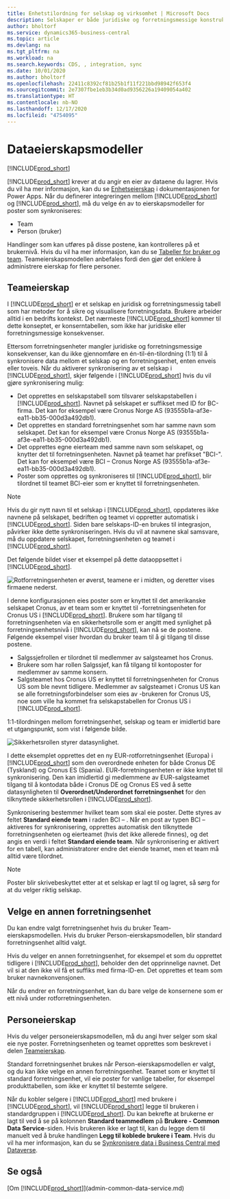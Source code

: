 ```yaml
---
title: Enhetstilordning for selskap og virksomhet | Microsoft Docs
description: Selskaper er både juridiske og forretningsmessige konstruksjoner, og de brukes til å sikre og visualisere forretningsdata.
author: bholtorf
ms.service: dynamics365-business-central
ms.topic: article
ms.devlang: na
ms.tgt_pltfrm: na
ms.workload: na
ms.search.keywords: CDS, , integration, sync
ms.date: 10/01/2020
ms.author: bholtorf
ms.openlocfilehash: 22411c8392cf81b25b1f11f221bbd98942f653f4
ms.sourcegitcommit: 2e7307fbe1eb3b34d0ad9356226a19409054a402
ms.translationtype: HT
ms.contentlocale: nb-NO
ms.lasthandoff: 12/17/2020
ms.locfileid: "4754095"
---
```

# <a name="data-ownership-models"></a>Dataeierskapsmodeller
[!INCLUDE[prod_short](includes/cc_data_platform_banner.md)]

[!INCLUDE[prod_short](includes/cds_long_md.md)] krever at du angir en eier av dataene du lagrer. Hvis du vil ha mer informasjon, kan du se [Enhetseierskap](https://docs.microsoft.com/powerapps/maker/common-data-service/types-of-tables#table-ownership) i dokumentasjonen for Power Apps. Når du definerer integreringen mellom [!INCLUDE[prod_short](includes/cds_long_md.md)] og [!INCLUDE[prod_short](includes/prod_short.md)], må du velge én av to eierskapsmodeller for poster som synkroniseres:

* Team 
* Person (bruker)

Handlinger som kan utføres på disse postene, kan kontrolleres på et brukernivå. Hvis du vil ha mer informasjon, kan du se [Tabeller for bruker og team](https://docs.microsoft.com/powerapps/developer/common-data-service/user-team-tables). Teameierskapsmodellen anbefales fordi den gjør det enklere å administrere eierskap for flere personer.

## <a name="team-ownership"></a>Teameierskap
I [!INCLUDE[prod_short](includes/prod_short.md)] er et selskap en juridisk og forretningsmessig tabell som har metoder for å sikre og visualisere forretningsdata. Brukere arbeider alltid i en bedrifts kontekst. Det nærmeste [!INCLUDE[prod_short](includes/cds_long_md.md)] kommer til dette konseptet, er konserntabellen, som ikke har juridiske eller forretningsmessige konsekvenser.

Ettersom forretningsenheter mangler juridiske og forretningsmessige konsekvenser, kan du ikke gjennomføre en én-til-én-tilordning (1:1) til å synkronisere data mellom et selskap og en forretningsenhet, enten enveis eller toveis. Når du aktiverer synkronisering av et selskap i [!INCLUDE[prod_short](includes/prod_short.md)], skjer følgende i [!INCLUDE[prod_short](includes/cds_long_md.md)] hvis du vil gjøre synkronisering mulig:

* Det opprettes en selskapstabell som tilsvarer selskapstabellen i [!INCLUDE[prod_short](includes/prod_short.md)]. Navnet på selskapet er suffikset med ID for BC-firma. Det kan for eksempel være Cronus Norge AS (93555b1a-af3e-ea11-bb35-000d3a492db1).
* Det opprettes en standard forretningsenhet som har samme navn som selskapet. Det kan for eksempel være Cronus Norge AS (93555b1a-af3e-ea11-bb35-000d3a492db1).
* Det opprettes egne eierteam med samme navn som selskapet, og knytter det til forretningsenheten. Navnet på teamet har prefikset "BCI-". Det kan for eksempel være BCI – Cronus Norge AS (93555b1a-af3e-ea11-bb35-000d3a492db1).
* Poster som opprettes og synkroniseres til [!INCLUDE[prod_short](includes/cds_long_md.md)], blir tilordnet til teamet BCI-eier som er knyttet til forretningsenheten.

> [!NOTE]
> Hvis du gir nytt navn til et selskap i [!INCLUDE[prod_short](includes/prod_short.md)], oppdateres ikke navnene på selskapet, bedriften og teamet vi oppretter automatisk i [!INCLUDE[prod_short](includes/cds_long_md.md)]. Siden bare selskaps-ID-en brukes til integrasjon, påvirker ikke dette synkroniseringen. Hvis du vil at navnene skal samsvare, må du oppdatere selskapet, forretningsenheten og teamet i [!INCLUDE[prod_short](includes/cds_long_md.md)].

Det følgende bildet viser et eksempel på dette dataoppsettet i [!INCLUDE[prod_short](includes/cds_long_md.md)].

![Rotforretningsenheten er øverst, teamene er i midten, og deretter vises firmaene nederst.](media/cds_bu_team_company.png)

I denne konfigurasjonen eies poster som er knyttet til det amerikanske selskapet Cronus, av et team som er knyttet til <ID>-forretningsenheten for Cronus US i [!INCLUDE[prod_short](includes/cds_long_md.md)]. Brukere som har tilgang til forretningsenheten via en sikkerhetsrolle som er angitt med synlighet på forretningsenhetsnivå i [!INCLUDE[prod_short](includes/cds_long_md.md)], kan nå se de postene. Følgende eksempel viser hvordan du bruker team til å gi tilgang til disse postene.

* Salgssjefrollen er tilordnet til medlemmer av salgsteamet hos Cronus.
* Brukere som har rollen Salgssjef, kan få tilgang til kontoposter for medlemmer av samme konsern.
* Salgsteamet hos Cronus US er knyttet til forretningsenheten for Cronus US som ble nevnt tidligere. Medlemmer av salgsteamet i Cronus US kan se alle forretningsforbindelser som eies av <ID>-brukeren for Cronus US, noe som ville ha kommet fra selskapstabellen for Cronus US i [!INCLUDE[prod_short](includes/prod_short.md)].

1:1-tilordningen mellom forretningsenhet, selskap og team er imidlertid bare et utgangspunkt, som vist i følgende bilde.

![Sikkerhetsrollen styrer datasynlighet.](media/cds_bu_team_company_2.png)

I dette eksemplet opprettes det en ny EUR-rotforretningsenhet (Europa) i [!INCLUDE[prod_short](includes/cds_long_md.md)] som den overordnede enheten for både Cronus DE (Tyskland) og Cronus ES (Spania). EUR-forretningsenheten er ikke knyttet til synkronisering. Den kan imidlertid gi medlemmene av EUR-salgsteamet tilgang til å kontodata både i Cronus DE og Cronus ES ved å sette datasynligheten til **Overordnet/Underordnet forretningsenhet** for den tilknyttede sikkerhetsrollen i [!INCLUDE[prod_short](includes/cds_long_md.md)].

Synkronisering bestemmer hvilket team som skal eie poster. Dette styres av feltet **Standard eiende team** i raden BCI – <ID>. Når en post av typen BCI – <ID> aktiveres for synkronisering, opprettes automatisk den tilknyttede forretningsenheten og eierteamet (hvis det ikke allerede finnes), og det angis en verdi i feltet **Standard eiende team**. Når synkronisering er aktivert for en tabell, kan administratorer endre det eiende teamet, men et team må alltid være tilordnet.

> [!NOTE]
> Poster blir skrivebeskyttet etter at et selskap er lagt til og lagret, så sørg for at du velger riktig selskap.

## <a name="choosing-a-different-business-unit"></a>Velge en annen forretningsenhet
Du kan endre valgt forretningsenhet hvis du bruker Team-eierskapsmodellen. Hvis du bruker Person-eierskapsmodellen, blir standard forretningsenhet alltid valgt. 

Hvis du velger en annen forretningsenhet, for eksempel et som du opprettet tidligere i [!INCLUDE[prod_short](includes/cds_long_md.md)], beholder den det opprinnelige navnet. Det vil si at den ikke vil få et suffiks med firma-ID-en. Det opprettes et team som bruker navnekonvensjonen.

Når du endrer en forretningsenhet, kan du bare velge de konsernene som er ett nivå under rotforretningsenheten.

## <a name="person-ownership"></a>Personeierskap
Hvis du velger personeierskapsmodellen, må du angi hver selger som skal eie nye poster. Forretningsenheten og teamet opprettes som beskrevet i delen [Teameierskap](admin-cds-company-concept.md#team-ownership).

Standard forretningsenhet brukes når Person-eierskapsmodellen er valgt, og du kan ikke velge en annen forretningsenhet. Teamet som er knyttet til standard forretningsenhet, vil eie poster for vanlige tabeller, for eksempel produkttabellen, som ikke er knyttet til bestemte selgere.

Når du kobler selgere i [!INCLUDE[prod_short](includes/prod_short.md)] med brukere i [!INCLUDE[prod_short](includes/cds_long_md.md)], vil [!INCLUDE[prod_short](includes/prod_short.md)] legge til brukeren i standardgruppen i [!INCLUDE[prod_short](includes/cds_long_md.md)]. Du kan bekrefte at brukerne er lagt til ved å se på kolonnen **Standard teammedlem** på **Brukere - Common Data Service**-siden. Hvis brukeren ikke er lagt til, kan du legge dem til manuelt ved å bruke handlingen **Legg til koblede brukere i Team**. Hvis du vil ha mer informasjon, kan du se [Synkronisere data i Business Central med Dataverse](admin-synchronizing-business-central-and-sales.md).

## <a name="see-also"></a>Se også
[Om [!INCLUDE[prod_short](includes/cds_long_md.md)]](admin-common-data-service.md)
